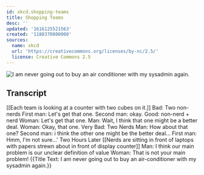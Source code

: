```yaml
---
id: xkcd.shopping-teams
title: Shopping Teams
desc: ''
updated: '1616125521563'
created: '1188370800000'
sources:
  name: xkcd
  url: 'https://creativecommons.org/licenses/by-nc/2.5/'
  license: Creative Commons 2.5
---
```

![I am never going out to buy an air conditioner with my sysadmin again.](https://imgs.xkcd.com/comics/shopping_teams.png)

## Transcript
[[Each team is looking at a counter with two cubes on it.]]
Bad: Two non-nerds
First man: Let's get that one.
Second man: okay.
Good: non-nerd + nerd
Woman: Let's get that one.
Man: Wait, I think that one might be a better deal.
Woman: Okay, that one. 
Very Bad: Two Nerds
Man: How about that one?
Second man: i think the other one might be the better deal...
First man: Hmm, I'm not sure...'
Two Hours Later
[[Nerds are sitting in front of laptops with papers strewn about in front of display counter]]
Man: I think our main problem is our unclear definition of value
Woman: That is not your main problem!
{{Title Text: I am never going out to buy an air-conditioner with my sysadmin again.}}

